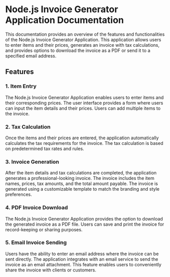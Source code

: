 # Node.js Invoice Generator Application Documentation
This documentation provides an overview of the features and functionalities of the Node.js Invoice Generator Application. 
This application allows users to enter items and their prices, generates an invoice with tax calculations, 
and provides options to download the invoice as a PDF or send it to a specified email address.

## Features
### 1. Item Entry
The Node.js Invoice Generator Application enables users to enter items and their corresponding prices. 
The user interface provides a form where users can input the item details and their prices. Users can add multiple items to the invoice.

### 2. Tax Calculation
Once the items and their prices are entered, the application automatically calculates the tax requirements for the invoice. 
The tax calculation is based on predetermined tax rates and rules.

### 3. Invoice Generation
After the item details and tax calculations are completed, the application generates a professional-looking invoice. 
The invoice includes the item names, prices, tax amounts, and the total amount payable. The invoice is generated using a customizable template to match the branding and style preferences.

### 4. PDF Invoice Download
The Node.js Invoice Generator Application provides the option to download the generated invoice as a PDF file. 
Users can save and print the invoice for record-keeping or sharing purposes.

### 5. Email Invoice Sending
Users have the ability to enter an email address where the invoice can be sent directly. 
The application integrates with an email service to send the invoice as an email attachment. This feature enables users to conveniently share the invoice with clients or customers.
